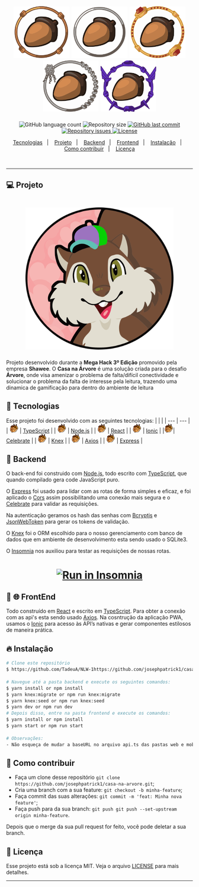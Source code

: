 <h1 align="center">
<img alt="arvore" title="#delicinha" src=".github/casa-na-arvore-03.svg"width="150"/>
   <img alt="arvore" title="#delicinha" src=".github/casa-na-arvore-02.svg"  width="150"/>
    <img alt="arvore" title="#delicinha" src=".github/casa-na-arvore-04.svg"width="150"/>
     <img alt="arvore" title="#delicinha" src=".github/casa-na-arvore-01.svg" width="150"/>
    <img alt="arvore" title="#delicinha" src=".github/casa-na-arvore-05.svg"width="150"/>
  
</h1>

<p align="center">
  <img alt="GitHub language count" src="https://img.shields.io/github/languages/count/josephpatrick1/casa-na-arvore">

  <img alt="Repository size" src="https://img.shields.io/github/repo-size/josephpatrick1/casa-na-arvore">
  
  <a href="https://github.com/josephpatrick1/casa-na-arvore/commits/master">
    <img alt="GitHub last commit" src="https://img.shields.io/github/last-commit/josephpatrick1/casa-na-arvore">
  </a>

 <a href="https://github.com/josephpatrick1/casa-na-arvore/issues">
    <img alt="Repository issues" src="https://img.shields.io/github/issues/josephpatrick1/casa-na-arvore">
  </a>

  <a href="https://github.com/josephpatrick1/casa-na-arvore/blob/master/LICENSE.md">
    <img alt="License" src="https://img.shields.io/badge/license-MIT-brightgreen">
  <a>
</p>

<p align="center">
  <a href="#rocket-tecnologias">Tecnologias</a>&nbsp;&nbsp;&nbsp;|&nbsp;&nbsp;&nbsp;
  <a href="#-projeto">Projeto</a>&nbsp;&nbsp;&nbsp;|&nbsp;&nbsp;&nbsp;
  <a href="#-backend">Backend</a>&nbsp;&nbsp;&nbsp;|&nbsp;&nbsp;&nbsp;
  <a href="#-frontend">Frontend</a>&nbsp;&nbsp;&nbsp;|&nbsp;&nbsp;&nbsp;
  <a href="#-instalação">Instalação</a>&nbsp;&nbsp;&nbsp;|&nbsp;&nbsp;&nbsp;
  <a href="#-instalação">Como contribuir</a>&nbsp;&nbsp;&nbsp;|&nbsp;&nbsp;&nbsp;
  <a href="#memo-licença">Licença</a>
</p>

<br>

---

## 💻 Projeto

  <h1 align="center">
  <img alt="arvore" title="#delicinha" src=".github/casa-na-arvore-06.svg" width="400"/>
 </h1>

Projeto desenvolvido durante a <strong>Mega Hack 3º Edição</strong> promovido pela empresa <strong>Shawee</strong>.
O <strong>Casa na Árvore</strong> é uma solução criada para o desafio <strong>Árvore</strong>, onde visa amenizar o problema de falta/difícil conectividade e solucionar o problema da falta de interesse pela leitura, trazendo uma dinamica de gamificação para dentro do ambiente de leitura

## 🚀 Tecnologias

Esse projeto foi desenvolvido com as seguintes tecnologias:
| | |
| --- | --- |
| <img alt="nutnut" title="#delicinha" src=".github/nutnut.svg" width="24"/> | [TypeScript](https://github.com/Microsoft/TypeScript) |
| <img alt="nutnut" title="#delicinha" src=".github/nutnut.svg" width="24"/> | [Node.js](https://nodejs.org/en/) |
| <img alt="nutnut" title="#delicinha" src=".github/nutnut.svg" width="24"/> | [React](https://reactjs.org) |
| <img alt="nutnut" title="#delicinha" src=".github/nutnut.svg" width="24"/> | [Ionic](https://ionicframework.com/) |
|<img alt="nutnut" title="#delicinha" src=".github/nutnut.svg" width="24"/>| [Celebrate](https://github.com/arb/celebrate) |
| <img alt="nutnut" title="#delicinha" src=".github/nutnut.svg" width="24"/> | [Knex](http://knexjs.org/) |
| <img alt="nutnut" title="#delicinha" src=".github/nutnut.svg" width="24"/> | [Axios](https://github.com/axios/axios) |
| <img alt="nutnut" title="#delicinha" src=".github/nutnut.svg" width="24"/> | [Express](https://expressjs.com/pt-br/guide/routing.html) |

## 🔨 Backend

O back-end foi construido com [Node.js](https://nodejs.org/en/), todo escrito com [TypeScript](https://github.com/Microsoft/TypeScript), que quando compilado gera code JavaScript puro.

O [Express](https://expressjs.com/pt-br/guide/routing.html) foi usado para lidar com as rotas de forma simples e eficaz, e foi aplicado o [Cors](https://github.com/expressjs/cors) assim possibilitando uma conexão mais segura e o [Celebrate](https://github.com/arb/celebrate) para validar as requisições.

Na autenticação geramos os hash das senhas com [Bcryptjs](https://www.npmjs.com/package/bcryptjs) e [JsonWebToken](https://jwt.io/) para gerar os tokens de validação.

O [Knex](http://knexjs.org/) foi o ORM escolhido para o nosso gerenciamento com banco de dados que em ambiente de desenvolvimento esta sendo usado o SQLite3.

O [Insomnia](https://insomnia.rest/) nos auxiliou para testar as requisições de nossas rotas.

<h1 align="center">
  <a href="https://insomnia.rest/run/?label=Casa%20na%20Arvore&uri=https%3A%2F%2Fgithub.com%2Fjosephpatrick1%2Fcasa-na-arvore%2Fblob%2Fmaster%2FInsomnia_.json%2F" target="_blank"><img src="https://insomnia.rest/images/run.svg" alt="Run in Insomnia"></a>
</h1>

## 📱 🌐 FrontEnd

Todo construído em [React](https://reactjs.org) e escrito em [TypeScript](https://github.com/Microsoft/TypeScript).
Para obter a conexão com as api's esta sendo usado [Axios](https://github.com/axios/axios).
Na cosntrução da aplicação PWA, usamos o [Ionic](https://ionicframework.com/) para acesso às API’s nativas e gerar componentes estilosos de maneira prática.

## 🔥 Instalação

```bash
# Clone este repositório
$ https://github.com/TadeuA/NLW-1https://github.com/josephpatrick1/casa-na-arvore.git

# Navegue até a pasta backend e execute os seguintes comandos:
$ yarn install or npm install
$ yarn knex:migrate or npm run knex:migrate
$ yarn knex:seed or npm run knex:seed
$ yarn dev or npm run dev
# Depois disso, entre na pasta frontend e execute os comandos:
$ yarn install or npm install
$ yarn start or npm run start

# Observações:
- Não esqueça de mudar a baseURL no arquivo api.ts das pastas web e mobile para o ip da sua máquina
```

## 🤔 Como contribuir

- Faça um clone desse repositório `git clone https://github.com/josephpatrick1/casa-na-arvore.git`;
- Cria uma branch com a sua feature: `git checkout -b minha-feature`;
- Faça commit das suas alterações: `git commit -m 'feat: Minha nova feature'`;
- Faça push para da sua branch: `git push git push --set-upstream origin minha-feature`.

Depois que o merge da sua pull request for feito, você pode deletar a sua branch.

## 🧾 Licença

Esse projeto está sob a licença MIT. Veja o arquivo [LICENSE](LICENSE.md) para mais detalhes.

---

